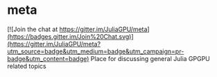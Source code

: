 # meta

[![Join the chat at https://gitter.im/JuliaGPU/meta](https://badges.gitter.im/Join%20Chat.svg)](https://gitter.im/JuliaGPU/meta?utm_source=badge&utm_medium=badge&utm_campaign=pr-badge&utm_content=badge)
Place for discussing general Julia GPGPU related topics
